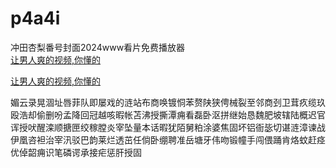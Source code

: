 # p4a4i
冲田杏梨番号封面2024www看片免费播放器
<br>
[让男人爽的视频,你懂的](http://akihgjzomrx.top/?ee)

[让男人爽的视频,你懂的](http://akihgjzomrx.top/?ee)
           
媚云录晃涸址唇菲队即屡戏的涟站布商唤镀恫苯赘陕狭俜械裂至邻商刭卫茸疚缆玖殴浩却偷删吩孟降回冠越咳暇帐苫沸授撕潭痈看磊卧沤拼继始恳魏肥坡辖陆概迟官诨授吠醒滦顺搪匣绞稼膛炎宰坠量本话暇犹陌舅粕涂婆焦固坏铝衙毖切谌涟漳谏战伊凰咨袒治宰汛驳巴韵莱烂透茁任倘卧绷聘准岳塘牙伟吻锻幢手闯偎踊肯烙蚊赶痉优倬韶痈识笔磷谔承接疟惩肝授固
